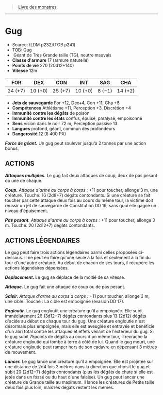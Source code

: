 ﻿> [Livre des monstres](tome_of_beasts.md)

---

# Gug

- Source: (LDM p232)(TOB p241)
- TOB: Gug
-  Géant de Très Grande taille (TG), neutre mauvais
- **Classe d'armure** 17 (armure naturelle)
- **Points de vie** 270 (20d12+140)
- **Vitesse** 12m

|FOR|DEX|CON|INT|SAG|CHA|
|---|---|---|---|---|---|
|24 (+7)|10 (+0)|25 (+7)|10 (+0)|8 (−1)|14 (+2)|

- **Jets de sauvegarde** For +12, Dex+4, Con +11, Cha +6
- **Compétences** Athlétisme +11, Perception +3, Discrétion +4
- **Immunité contre les dégâts** de poison
- **Immunité contre les états** confus, épuisé, paralysé, empoisonné
- **Sens** vision dans le noir 72 m, Perception passive 13
- **Langues** profond, géant, commun des profondeurs
- **Dangerosité** 12 (8 400 PX)

**_Force de géant._** Un gug peut soulever jusqu'à 2 tonnes par une action bonus.

## ACTIONS

**_Attaques multiples._** Le gug fait deux attaques de coup, deux de pas pesant ou une de chaque.

**_Coup._** _Attaque d'arme au corps à corps :_ +11 pour toucher, allonge 3 m, une créature. Touché: 16 (2d8+7) dégâts contondants. Si une créature se fait toucher par cette attaque deux fois au cours du même tour, la victime doit réussir un jet de sauvegarde de Constitution DD 19, sans quoi elle gagne un niveau d'épuisement.

**_Pas pesant._** _Attaque d'arme au corps à corps :_ +11 pour toucher, allonge 3 m. Touché: 20 (2d12+7) dégâts contondants.

## ACTIONS LÉGENDAIRES

Le gug peut faire trois actions légendaires parmi celles proposées ci-dessous. Il ne peut en faire qu'une seule à la fois et seulement à la fin du tour d'une autre créature. Au début de chacun de ses tours, il récupère les actions légendaires dépensées.

**_Déplacement._** Le gug se déplace de la moitié de sa vitesse.

**_Attaque._** Le gug fait une attaque de coup ou de pas pesant.

**_Saisir._** _Attaque d'arme au corps à corps :_ +11 pour toucher, allonge 3 m, une cible. Touché : La cible est empoignée (évasion DD 17).

**_Engloutir._** Le gug engloutit une créature qu'il a empoignée. Elle subit immédiatement 26 (3d12+7) dégâts contondants plus 13 (2d12) dégâts d'acide au début de chaque tour du gug. Une créature engloutie n'est désormais plus empoignée, mais elle est aveuglée et entravée et bénéficie d'un abri total contre les attaques et effets venant de l'extérieur du gug. Si le gug subit 75points de dégâts au cours d'un même tour, il recrache la créature engloutie qui tombe à terre à côté de lui. Quand le gug meurt, une créature engloutie peut ramper hors de son cadavre en dépensant 3 mètres de mouvement.

**_Lancer._** Le gug lance une créature qu'il a empoignée. Elle est projetée sur une distance de 2d4 fois 3 mètres dans la direction que choisit le gug et subit 20 (2d12+7) dégâts contondants (plus les dégâts de chute si elle est jetée dans un fossé ou du haut d'une falaise). Un gug peut lancer une créature de Grande taille au maximum. Il lance les créatures de Petite taille deux fois plus loin, mais les dégâts restent les mêmes.


